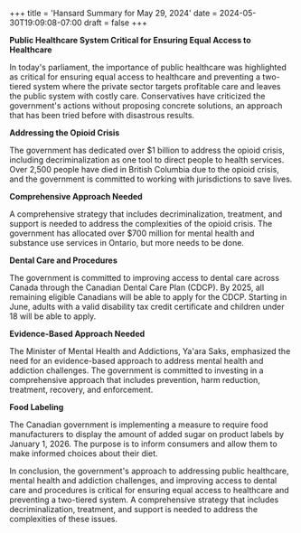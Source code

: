 +++
title = 'Hansard Summary for May 29, 2024'
date = 2024-05-30T19:09:08-07:00
draft = false
+++

**Public Healthcare System Critical for Ensuring Equal Access to Healthcare**

In today's parliament, the importance of public healthcare was highlighted as critical for ensuring equal access to healthcare and preventing a two-tiered system where the private sector targets profitable care and leaves the public system with costly care. Conservatives have criticized the government's actions without proposing concrete solutions, an approach that has been tried before with disastrous results.

**Addressing the Opioid Crisis**

The government has dedicated over $1 billion to address the opioid crisis, including decriminalization as one tool to direct people to health services. Over 2,500 people have died in British Columbia due to the opioid crisis, and the government is committed to working with jurisdictions to save lives.

**Comprehensive Approach Needed**

A comprehensive strategy that includes decriminalization, treatment, and support is needed to address the complexities of the opioid crisis. The government has allocated over $700 million for mental health and substance use services in Ontario, but more needs to be done.

**Dental Care and Procedures**

The government is committed to improving access to dental care across Canada through the Canadian Dental Care Plan (CDCP). By 2025, all remaining eligible Canadians will be able to apply for the CDCP. Starting in June, adults with a valid disability tax credit certificate and children under 18 will be able to apply.

**Evidence-Based Approach Needed**

The Minister of Mental Health and Addictions, Ya'ara Saks, emphasized the need for an evidence-based approach to address mental health and addiction challenges. The government is committed to investing in a comprehensive approach that includes prevention, harm reduction, treatment, recovery, and enforcement.

**Food Labeling**

The Canadian government is implementing a measure to require food manufacturers to display the amount of added sugar on product labels by January 1, 2026. The purpose is to inform consumers and allow them to make informed choices about their diet.

In conclusion, the government's approach to addressing public healthcare, mental health and addiction challenges, and improving access to dental care and procedures is critical for ensuring equal access to healthcare and preventing a two-tiered system. A comprehensive strategy that includes decriminalization, treatment, and support is needed to address the complexities of these issues.
